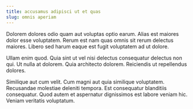 ```yaml
---
title: accusamus adipisci ut et quas
slug: omnis aperiam
---
```


Dolorem dolores odio quam aut voluptas optio earum. Alias est maiores dolor esse voluptatem. Rerum est nam quas omnis sit rerum delectus maiores. Libero sed harum eaque est fugit voluptatem ad ut dolore.

Ullam enim quod. Quia sint ut vel nisi delectus consequatur delectus non qui. Ut nulla at dolorem. Quia architecto dolorem. Reiciendis ut repellendus dolores.

Similique aut cum velit. Cum magni aut quia similique voluptatem. Recusandae molestiae deleniti tempora. Est consequatur blanditiis consequatur. Quod autem et aspernatur dignissimos est labore veniam hic. Veniam veritatis voluptatum.
